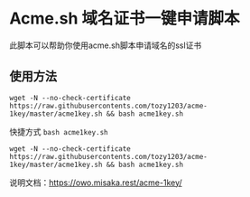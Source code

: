 # Acme.sh 域名证书一键申请脚本

此脚本可以帮助你使用acme.sh脚本申请域名的ssl证书

## 使用方法

```shell
wget -N --no-check-certificate https://raw.githubusercontents.com/tozy1203/acme-1key/master/acme1key.sh && bash acme1key.sh
```

快捷方式 `bash acme1key.sh`
```shell
wget -N --no-check-certificate https://raw.githubusercontents.com/tozy1203/acme-1key/master/acme1key.sh && bash acme1key.sh
```
说明文档：https://owo.misaka.rest/acme-1key/

